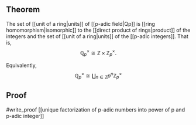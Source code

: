 ## Theorem
The set of [[unit of a ring|units]] of [[p-adic field|Qp]] is [[ring homomorphism|isomorphic]] to the [[direct product of rings|product]] of the integers and the set of [[unit of a ring|units]] of the [[p-adic integers]]. That is, $$\mathbb Q_p^\times\cong \mathbb Z\times \mathbb Z_p^\times.$$

Equivalently, $$\mathbb Q_p^\times \cong \coprod_{n\in\mathbb Z} p^n\mathbb Z_p^\times$$
## Proof
#write_proof [[unique factorization of p-adic numbers into power of p and p-adic integer]]
